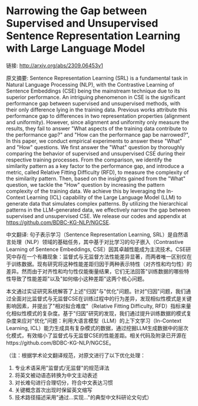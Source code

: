 # Narrowing the Gap between Supervised and Unsupervised Sentence Representation Learning with Large Language Model

链接: http://arxiv.org/abs/2309.06453v1

原文摘要:
Sentence Representation Learning (SRL) is a fundamental task in Natural
Language Processing (NLP), with the Contrastive Learning of Sentence Embeddings
(CSE) being the mainstream technique due to its superior performance. An
intriguing phenomenon in CSE is the significant performance gap between
supervised and unsupervised methods, with their only difference lying in the
training data. Previous works attribute this performance gap to differences in
two representation properties (alignment and uniformity). However, since
alignment and uniformity only measure the results, they fail to answer "What
aspects of the training data contribute to the performance gap?" and "How can
the performance gap be narrowed?", In this paper, we conduct empirical
experiments to answer these "What" and "How" questions. We first answer the
"What" question by thoroughly comparing the behavior of supervised and
unsupervised CSE during their respective training processes. From the
comparison, we identify the similarity pattern as a key factor to the
performance gap, and introduce a metric, called Relative Fitting Difficulty
(RFD), to measure the complexity of the similarity pattern. Then, based on the
insights gained from the "What" question, we tackle the "How" question by
increasing the pattern complexity of the training data. We achieve this by
leveraging the In-Context Learning (ICL) capability of the Large Language Model
(LLM) to generate data that simulates complex patterns. By utilizing the
hierarchical patterns in the LLM-generated data, we effectively narrow the gap
between supervised and unsupervised CSE. We release our codes and appendix at
https://github.com/BDBC-KG-NLP/NGCSE.

中文翻译:
句子表示学习（Sentence Representation Learning, SRL）是自然语言处理（NLP）领域的基础任务，其中基于对比学习的句子嵌入（Contrastive Learning of Sentence Embeddings, CSE）因其卓越性能成为主流技术。CSE研究中存在一个有趣现象：监督式与无监督方法性能差异显著，而两者唯一区别仅在于训练数据。现有研究将这种性能差距归因于两种表示特性（对齐性和均匀性）的差异。然而由于对齐性和均匀性仅能衡量结果，它们无法回答"训练数据的哪些特性导致了性能差距"以及"如何缩小这种差距"这两个核心问题。

本文通过实证研究系统解答了上述"归因"与"优化"问题。针对"归因"问题，我们通过全面对比监督式与无监督CSE在训练过程中的行为差异，发现相似性模式是关键影响因素，并提出了"相对拟合难度"（Relative Fitting Difficulty, RFD）指标来量化相似性模式的复杂度。基于"归因"研究的发现，我们通过提升训练数据的模式复杂度来应对"优化"问题：利用大语言模型（LLM）的上下文学习（In-Context Learning, ICL）能力生成具有复杂模式的数据，通过挖掘LLM生成数据中的层次化模式，有效缩小了监督式与无监督CSE的性能差距。相关代码及附录已开源在https://github.com/BDBC-KG-NLP/NGCSE。

（注：根据学术论文翻译规范，对原文进行了以下优化处理：
1. 专业术语采用"监督式/无监督"的规范译法
2. 将英文被动语态转换为中文主动表述
3. 对长难句进行合理切分，符合中文表达习惯
4. 关键概念首次出现时保留英文缩写
5. 技术路径描述采用"通过...实现..."的典型中文科研论文句式）
